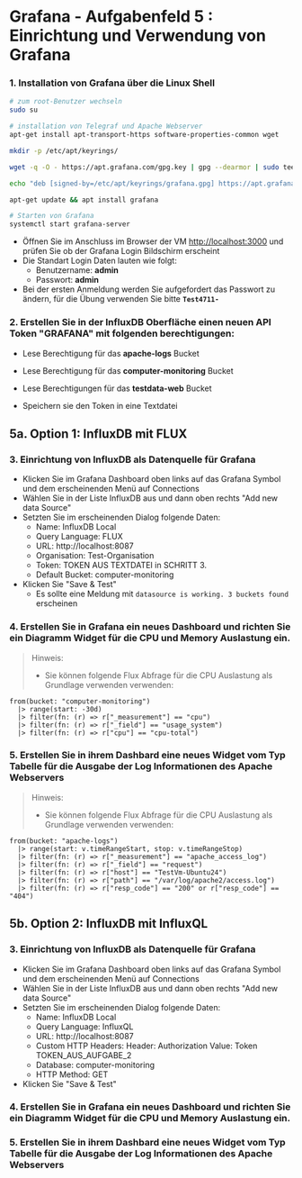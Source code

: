 # Grafana - Aufgabenfeld 5 : Einrichtung und Verwendung von Grafana

### 1. Installation von Grafana über die Linux Shell

```bash
# zum root-Benutzer wechseln
sudo su

# installation von Telegraf und Apache Webserver
apt-get install apt-transport-https software-properties-common wget

mkdir -p /etc/apt/keyrings/

wget -q -O - https://apt.grafana.com/gpg.key | gpg --dearmor | sudo tee /etc/apt/keyrings/grafana.gpg > /dev/null

echo "deb [signed-by=/etc/apt/keyrings/grafana.gpg] https://apt.grafana.com stable main" | sudo tee -a /etc/apt/sources.list.d/grafana.list

apt-get update && apt install grafana

# Starten von Grafana
systemctl start grafana-server
```
- Öffnen Sie im Anschluss im Browser der VM [http://localhost:3000](http://localhost:3000) und prüfen Sie ob der Grafana Login Bildschirm erscheint
- Die Standart Login Daten lauten wie folgt:
    - Benutzername: **admin**
    - Passwort: **admin**
- Bei der ersten Anmeldung werden Sie aufgefordert das Passwort zu ändern, für die Übung verwenden Sie bitte **``Test4711-``**

### 2. Erstellen Sie in der InfluxDB Oberfläche einen neuen API Token "GRAFANA" mit folgenden berechtigungen:
- Lese Berechtigung für das **apache-logs** Bucket
- Lese Berechtigung für das **computer-monitoring** Bucket
- Lese Berechtigungen für das **testdata-web** Bucket

- Speichern sie den Token in eine Textdatei

## 5a. Option 1: InfluxDB mit FLUX 

### 3. Einrichtung von InfluxDB als Datenquelle für Grafana
- Klicken Sie im Grafana Dashboard oben links auf das Grafana Symbol und dem erscheinenden Menü auf Connections
- Wählen Sie in der Liste InfluxDB aus und dann oben rechts "Add new data Source"
- Setzten Sie im erscheinenden Dialog folgende Daten:
    - Name: InfluxDB Local
    - Query Language: FLUX
    - URL: http://localhost:8087
    - Organisation: Test-Organisation
    - Token: TOKEN AUS TEXTDATEI in SCHRITT 3.
    - Default Bucket: computer-monitoring
- Klicken Sie "Save & Test"
    - Es sollte eine Meldung mit ``datasource is working. 3 buckets found`` erscheinen

### 4. Erstellen Sie in Grafana ein neues Dashboard und richten Sie ein Diagramm Widget für die CPU und Memory Auslastung ein.

> Hinweis:
> - Sie können folgende Flux Abfrage für die CPU Auslastung als Grundlage verwenden verwenden:
```
from(bucket: "computer-monitoring")
  |> range(start: -30d)
  |> filter(fn: (r) => r["_measurement"] == "cpu")
  |> filter(fn: (r) => r["_field"] == "usage_system")
  |> filter(fn: (r) => r["cpu"] == "cpu-total")
```

### 5. Erstellen Sie in ihrem Dashbard eine neues Widget vom Typ Tabelle für die Ausgabe der Log Informationen des Apache Webservers

> Hinweis:
> - Sie können folgende Flux Abfrage für die CPU Auslastung als Grundlage verwenden verwenden:
```
from(bucket: "apache-logs")
  |> range(start: v.timeRangeStart, stop: v.timeRangeStop)
  |> filter(fn: (r) => r["_measurement"] == "apache_access_log")
  |> filter(fn: (r) => r["_field"] == "request")
  |> filter(fn: (r) => r["host"] == "TestVm-Ubuntu24")
  |> filter(fn: (r) => r["path"] == "/var/log/apache2/access.log")
  |> filter(fn: (r) => r["resp_code"] == "200" or r["resp_code"] == "404")
```

## 5b. Option 2: InfluxDB mit InfluxQL 
### 3. Einrichtung von InfluxDB als Datenquelle für Grafana
- Klicken Sie im Grafana Dashboard oben links auf das Grafana Symbol und dem erscheinenden Menü auf Connections
- Wählen Sie in der Liste InfluxDB aus und dann oben rechts "Add new data Source"
- Setzten Sie im erscheinenden Dialog folgende Daten:
    - Name: InfluxDB Local
    - Query Language: InfluxQL
    - URL: http://localhost:8087
    - Custom HTTP Headers:
        Header: Authorization
        Value: Token TOKEN_AUS_AUFGABE_2
    - Database: computer-monitoring
    - HTTP Method: GET
- Klicken Sie "Save & Test"

### 4. Erstellen Sie in Grafana ein neues Dashboard und richten Sie ein Diagramm Widget für die CPU und Memory Auslastung ein.

### 5. Erstellen Sie in ihrem Dashbard eine neues Widget vom Typ Tabelle für die Ausgabe der Log Informationen des Apache Webservers